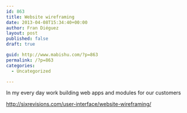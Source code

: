 ```yaml
---
id: 863
title: Website wireframing
date: 2013-04-08T15:34:40+00:00
author: Fran Diéguez
layout: post
published: false
draft: true

guid: http://www.mabishu.com/?p=863
permalink: /?p=863
categories:
  - Uncategorized

---
```

In my every day work building web apps and modules for our customers

<a href="http://sixrevisions.com/user-interface/website-wireframing/">http://sixrevisions.com/user-interface/website-wireframing/</a>
